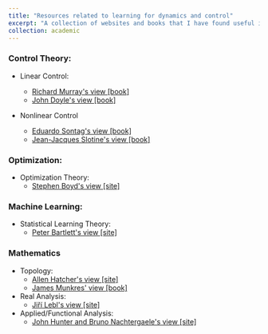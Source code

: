 ```yaml
---
title: "Resources related to learning for dynamics and control"
excerpt: "A collection of websites and books that I have found useful in graduate school"
collection: academic
---
```


### Control Theory:
  * Linear Control:
    * [Richard Murray's view [book]](https://fbswiki.org/wiki/index.php/Feedback_Systems:_An_Introduction_for_Scientists_and_Engineers)
    * [John Doyle's view [book]](https://www.control.utoronto.ca/people/profs/francis/dft.pdf)

  * Nonlinear Control
    * [Eduardo Sontag's view [book]](http://www.sontaglab.org/FTPDIR/sontag_mathematical_control_theory_springer98.pdf)
    * [Jean-Jacques Slotine's view [book]](https://lewisgroup.uta.edu/ee5323/notes/Slotine%20and%20Li%20applied%20nonlinear%20control-%20bad%20quality.pdf)

### Optimization:
  * Optimization Theory:
    * [Stephen Boyd's view [site]](https://web.stanford.edu/~boyd/books.html)
  
### Machine Learning: 
  * Statistical Learning Theory: 
	* [Peter Bartlett's view [site]](https://people.eecs.berkeley.edu/~bartlett/courses/281b-sp08/)

### Mathematics
  * Topology:
    * [Allen Hatcher's view [site]](http://pi.math.cornell.edu/~hatcher/)
	* [James Munkres' view [book]](http://mathcenter.spb.ru/nikaan/2019/topology/4.pdf)
  * Real Analysis:
	* [Jiří Lebl's view [site]](https://www.jirka.org/ra/)
  * Applied/Functional Analysis:
	* [John Hunter and Bruno Nachtergaele's view [site]](https://www.math.ucdavis.edu/~hunter/book/pdfbook.html)